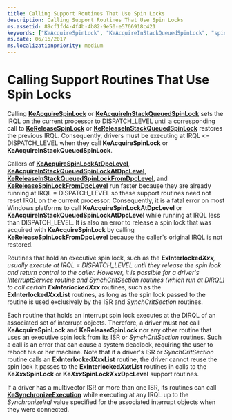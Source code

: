 ```yaml
---
title: Calling Support Routines That Use Spin Locks
description: Calling Support Routines That Use Spin Locks
ms.assetid: 89cf1fd4-4f4b-4b82-9e50-e5766918c421
keywords: ["KeAcquireSpinLock", "KeAcquireInStackQueuedSpinLock", "spin locks WDK kernel", "calling spin lock support routines WDK kernel", "executive spin locks WDK kernel", "interrupt spin locks WDK kernel", "queued spin locks WDK kernel"]
ms.date: 06/16/2017
ms.localizationpriority: medium
---
```


# Calling Support Routines That Use Spin Locks





Calling [**KeAcquireSpinLock**](https://msdn.microsoft.com/library/windows/hardware/ff551917) or [**KeAcquireInStackQueuedSpinLock**](https://msdn.microsoft.com/library/windows/hardware/ff551899) sets the IRQL on the current processor to DISPATCH\_LEVEL until a corresponding call to [**KeReleaseSpinLock**](https://msdn.microsoft.com/library/windows/hardware/ff553145) or [**KeReleaseInStackQueuedSpinLock**](https://msdn.microsoft.com/library/windows/hardware/ff553130) restores the previous IRQL. Consequently, drivers must be executing at IRQL &lt;= DISPATCH\_LEVEL when they call **KeAcquireSpinLock** or **KeAcquireInStackQueuedSpinLock**.

Callers of [**KeAcquireSpinLockAtDpcLevel**](https://msdn.microsoft.com/library/windows/hardware/ff551921), [**KeAcquireInStackQueuedSpinLockAtDpcLevel**](https://msdn.microsoft.com/library/windows/hardware/ff551908), [**KeReleaseInStackQueuedSpinLockFromDpcLevel**](https://msdn.microsoft.com/library/windows/hardware/ff553137), and [**KeReleaseSpinLockFromDpcLevel**](https://msdn.microsoft.com/library/windows/hardware/ff553150) run faster because they are already running at IRQL = DISPATCH\_LEVEL so these support routines need not reset IRQL on the current processor. Consequently, it is a fatal error on most Windows platforms to call **KeAcquireSpinLockAtDpcLevel** or **KeAcquireInStackQueuedSpinLockAtDpcLevel** while running at IRQL less than DISPATCH\_LEVEL. It is also an error to release a spin lock that was acquired with **KeAcquireSpinLock** by calling **KeReleaseSpinLockFromDpcLevel** because the caller's original IRQL is not restored.

Routines that hold an executive spin lock, such as the <strong>ExInterlocked*Xxx</strong><em>, usually execute at IRQL = DISPATCH\_LEVEL until they release the spin lock and return control to the caller. However, it is possible for a driver's [</em>InterruptService<em>](<https://msdn.microsoft.com/library/windows/hardware/ff547958>) routine and [</em>SynchCritSection<em>](<https://msdn.microsoft.com/library/windows/hardware/ff563928>) routines (which run at DIRQL) to call certain **ExInterlocked</em>Xxx*** routines, such as the **ExInterlocked*Xxx*List** routines, as long as the spin lock passed to the routine is used exclusively by the ISR and *SynchCritSection* routines.

Each routine that holds an interrupt spin lock executes at the DIRQL of an associated set of interrupt objects. Therefore, a driver must not call **KeAcquireSpinLock** and **KeReleaseSpinLock** nor any other routine that uses an executive spin lock from its ISR or *SynchCritSection* routines. Such a call is an error that can cause a system deadlock, requiring the user to reboot his or her machine. Note that if a driver's ISR or *SynchCritSection* routine calls an **ExInterlocked*Xxx*List** routine, the driver cannot reuse the spin lock it passes to the **ExInterlocked*Xxx*List** routines in calls to the **Ke*Xxx*SpinLock** or **Ke*Xxx*SpinLock*Xxx*DpcLevel** support routines.

If a driver has a multivector ISR or more than one ISR, its routines can call [**KeSynchronizeExecution**](https://msdn.microsoft.com/library/windows/hardware/ff553302) while executing at any IRQL up to the *SynchronizeIrql* value specified for the associated interrupt objects when they were connected.

 

 




